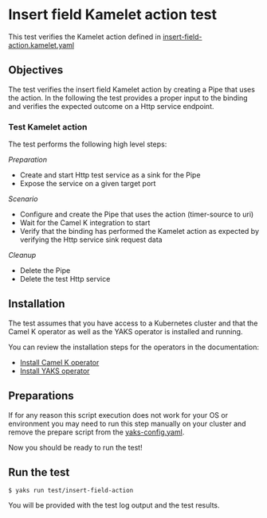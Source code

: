 # Insert field Kamelet action test

This test verifies the Kamelet action defined in [insert-field-action.kamelet.yaml](../../insert-field-action.kamelet.yaml)

## Objectives

The test verifies the insert field Kamelet action by creating a Pipe that uses the action. 
In the following the test provides a proper input to the binding and verifies the expected outcome on a Http service endpoint. 

### Test Kamelet action

The test performs the following high level steps:

*Preparation*
- Create and start Http test service as a sink for the Pipe
- Expose the service on a given target port

*Scenario* 
- Configure and create the Pipe that uses the action (timer-source to uri)
- Wait for the Camel K integration to start
- Verify that the binding has performed the Kamelet action as expected by verifying the Http service sink request data

*Cleanup*
- Delete the Pipe
- Delete the test Http service

## Installation

The test assumes that you have access to a Kubernetes cluster and that the Camel K operator as well as the YAKS operator is installed
and running.

You can review the installation steps for the operators in the documentation:

- [Install Camel K operator](https://camel.apache.org/camel-k/latest/installation/installation.html)
- [Install YAKS operator](https://github.com/citrusframework/yaks#installation)

## Preparations

If for any reason this script execution does not work for your OS or environment you may need to run this step manually on your cluster and
remove the prepare script from the [yaks-config.yaml](yaks-config.yaml).

Now you should be ready to run the test!

## Run the test

```shell script
$ yaks run test/insert-field-action
```

You will be provided with the test log output and the test results.
